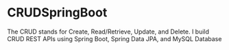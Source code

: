 # CRUDSpringBoot
The CRUD stands for Create, Read/Retrieve, Update, and Delete. I build CRUD REST APIs using Spring Boot, Spring Data JPA, and MySQL Database
